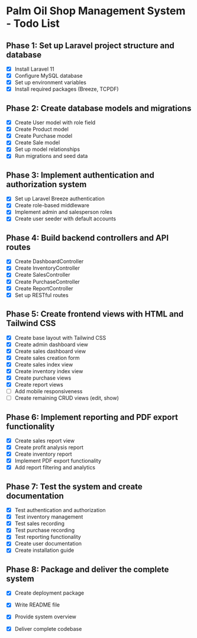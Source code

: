# Palm Oil Shop Management System - Todo List

## Phase 1: Set up Laravel project structure and database
- [x] Install Laravel 11
- [x] Configure MySQL database
- [x] Set up environment variables
- [x] Install required packages (Breeze, TCPDF)

## Phase 2: Create database models and migrations
- [x] Create User model with role field
- [x] Create Product model
- [x] Create Purchase model
- [x] Create Sale model
- [x] Set up model relationships
- [x] Run migrations and seed data

## Phase 3: Implement authentication and authorization system
- [x] Set up Laravel Breeze authentication
- [x] Create role-based middleware
- [x] Implement admin and salesperson roles
- [x] Create user seeder with default accounts

## Phase 4: Build backend controllers and API routes
- [x] Create DashboardController
- [x] Create InventoryController
- [x] Create SalesController
- [x] Create PurchaseController
- [x] Create ReportController
- [x] Set up RESTful routes

## Phase 5: Create frontend views with HTML and Tailwind CSS
- [x] Create base layout with Tailwind CSS
- [x] Create admin dashboard view
- [x] Create sales dashboard view
- [x] Create sales creation form
- [x] Create sales index view
- [x] Create inventory index view
- [x] Create purchase views
- [x] Create report views
- [ ] Add mobile responsiveness
- [ ] Create remaining CRUD views (edit, show)

## Phase 6: Implement reporting and PDF export functionality
- [x] Create sales report view
- [x] Create profit analysis report
- [x] Create inventory report
- [x] Implement PDF export functionality
- [x] Add report filtering and analytics

## Phase 7: Test the system and create documentation
- [x] Test authentication and authorization
- [x] Test inventory management
- [x] Test sales recording
- [x] Test purchase recording
- [x] Test reporting functionality
- [x] Create user documentation
- [x] Create installation guide

## Phase 8: Package and deliver the complete system
- [x] Create deployment package
- [x] Write README file
- [x] Provide system overview
- [x] Deliver complete codebase

